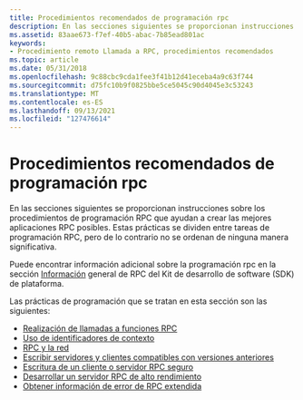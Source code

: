 ```yaml
---
title: Procedimientos recomendados de programación rpc
description: En las secciones siguientes se proporcionan instrucciones sobre los procedimientos de programación RPC que ayudan a crear las mejores aplicaciones RPC posibles. Estas prácticas se dividen entre tareas de programación RPC, pero de lo contrario no se ordenan de ninguna manera significativa.
ms.assetid: 83aae673-f7ef-40b5-abac-7b85ead801ac
keywords:
- Procedimiento remoto Llamada a RPC, procedimientos recomendados
ms.topic: article
ms.date: 05/31/2018
ms.openlocfilehash: 9c88cbc9cda1fee3f41b12d41eceba4a9c63f744
ms.sourcegitcommit: d75fc10b9f0825bbe5ce5045c90d4045e3c53243
ms.translationtype: MT
ms.contentlocale: es-ES
ms.lasthandoff: 09/13/2021
ms.locfileid: "127476614"
---
```

# <a name="best-rpc-programming-practices"></a>Procedimientos recomendados de programación rpc

En las secciones siguientes se proporcionan instrucciones sobre los procedimientos de programación RPC que ayudan a crear las mejores aplicaciones RPC posibles. Estas prácticas se dividen entre tareas de programación RPC, pero de lo contrario no se ordenan de ninguna manera significativa.

Puede encontrar información adicional sobre la programación rpc en la sección [Información](overviews.md) general de RPC del Kit de desarrollo de software (SDK) de plataforma.

Las prácticas de programación que se tratan en esta sección son las siguientes:

-   [Realización de llamadas a funciones RPC](making-rpc-function-calls.md)
-   [Uso de identificadores de contexto](using-context-handles.md)
-   [RPC y la red](rpc-and-the-network.md)
-   [Escribir servidores y clientes compatibles con versiones anteriores](writing-backward-compatible-clients-and-servers.md)
-   [Escritura de un cliente o servidor RPC seguro](writing-a-secure-rpc-client-or-server.md)
-   [Desarrollar un servidor RPC de alto rendimiento](developing-a-high-performance-rpc-server.md)
-   [Obtener información de error de RPC extendida](obtaining-extended-rpc-error-information.md)

 

 




